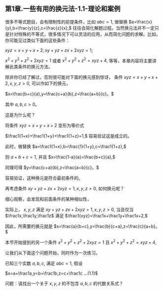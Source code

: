 ## 第1章.一些有用的换元法-1.1-理论和案例

很多不等式题目，会有限制性的前提条件，比如 $abc=1,$ 做替换 $a=\frac{x}{y},b=\frac{y}{z},c=\frac{z}{x},$ 往往会简化解题过程。当然换元法并不一定只是针对特殊的不等式，很多情况下可以灵活的应用，从而简化问题的求解。比如，你可能见过类似下面的这些条件：

$xyz=x+y+x+2;xy+yz+zx+2xyz=1;$

$x^2+y^2+z^2+2xyz=1$ 或者 $x^2+y^2+z^2=xyz+4,$ 等等，本章内容将主要讲解此类条件的换元方法。

除非你已经了解过，否则很可能对下面的换元感到惊讶， 条件 $xyz=x+y+x+2,x,y,z\gt 0,$ 可以作如下的换元，

$x=\frac{b+c}{a},y=\frac{c+a}{b},z=\frac{a+b}{c}。$

其中 $a,b,c\gt 0。$

这是为什么呢？

将条件 $xyz=x+y+x+2$ 变形为等价式

$\frac1{1+x}+\frac1{1+y}+\frac1{1+z}=1,$ 容易验证这是成立的。

此时，做替换 $a=\frac1{1+x},b=\frac{1}{1+y},c=\frac1{1+z},$

则 $a+b+c=1,$ 并且 $x=\frac{1-a}{a}=\frac{b+c}{a},$

同理可得 $y=\frac{c+a}{b},z=\frac{a+b}{c}。$

容易验证，这种换元是符合最初条件的。

再考虑条件 $xy+yz+zx+2xyz=1,x,y,z\gt 0,$ 如何换元呢？

细心观察，会发现和前面条件的某种相似性，

实际上， $x,y,z$ 满足 $xy+yz+zx+2xyz=1,x,y,z\gt 0,$ 当且仅当  $\frac1x,\frac1y,\frac1z$ 满足 $\frac1{xyz}=\frac1x+\frac1y+\frac1x+2,$

因此，所需要的换元就是 $x=\frac{a}{b+c},y=\frac{b}{c+a},z=\frac{c}{a+b}。$

本节开始提到的另一个条件 $x^2+y^2+z^2+2xyz=1$ 且 $x^2+y^2+z^2=xyz+4,$

让我们从下面这个问题开始，同时作为一次练习。

已知三个实数 $a,b,c,$ 满足 $abc=1,$ 假设

$x=a+\frac1a,y=b+\frac1b,z=c+\frac1c  ...(1.1)$   

问题：请找出一个关于 $x,y,z$ 的不包含 $a,b,c$ 的代数关系式？


